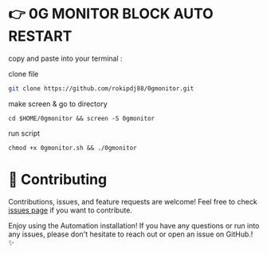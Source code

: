# 👉 0G MONITOR BLOCK AUTO RESTART


copy and paste into your terminal :

clone file
```bash
git clone https://github.com/rokipdj88/0gmonitor.git
```

make screen & go to directory
```
cd $HOME/0gmonitor && screen -S 0gmonitor
```

run script

```
chmod +x 0gmonitor.sh && ./0gmonitor
```




# 🤝 Contributing

Contributions, issues, and feature requests are welcome! Feel free to check [issues page](https://github.com/yourusername/0gmonitor/issues) if you want to contribute.


Enjoy using the Automation installation! If you have any questions or run into any issues, please don't hesitate to reach out or open an issue on GitHub.! ✨
